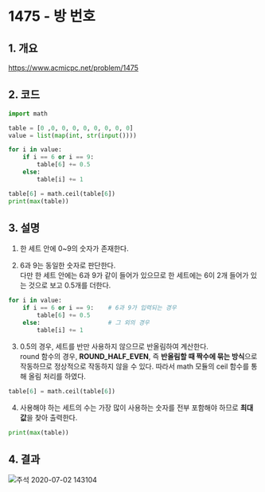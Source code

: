 # 1475 - 방 번호

## 1. 개요
https://www.acmicpc.net/problem/1475

## 2. 코드
```python
import math

table = [0 ,0, 0, 0, 0, 0, 0, 0, 0]
value = list(map(int, str(input())))

for i in value:
    if i == 6 or i == 9:
        table[6] += 0.5
    else:
        table[i] += 1

table[6] = math.ceil(table[6])
print(max(table))
```

## 3. 설명

1. 한 세트 안에 0~9의 숫자가 존재한다.

2. 6과 9는 동일한 숫자로 판단한다.    
다만 한 세트 안에는 6과 9가 같이 들어가 있으므로 한 세트에는 6이 2개 들어가 있는 것으로 보고 0.5개를 더한다.
```python
for i in value:
    if i == 6 or i == 9:    # 6과 9가 입력되는 경우
        table[6] += 0.5
    else:                   # 그 외의 경우
        table[i] += 1
```

3. 0.5의 경우, 세트를 반만 사용하지 않으므로 반올림하여 계산한다.    
round 함수의 경우, **ROUND_HALF_EVEN**, 즉 **반올림할 때 짝수에 묶는 방식**으로 작동하므로 정상적으로 작동하지 않을 수 있다. 따라서 math 모듈의 ceil 함수를 통해 올림 처리를 하였다.
```python
table[6] = math.ceil(table[6])
```

4. 사용해야 하는 세트의 수는 가장 많이 사용하는 숫자를 전부 포함해야 하므로 **최대값**을 찾아 출력한다.
```python
print(max(table))
```

## 4. 결과

![주석 2020-07-02 143104](https://user-images.githubusercontent.com/29600820/86320019-cecb2400-bc70-11ea-9a69-5a0061df4b12.png)
